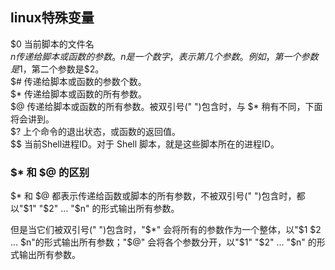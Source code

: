 ## linux特殊变量

$0	当前脚本的文件名  
$n	传递给脚本或函数的参数。n 是一个数字，表示第几个参数。例如，第一个参数是$1，第二个参数是$2。  
$#	传递给脚本或函数的参数个数。  
$*	传递给脚本或函数的所有参数。  
$@	传递给脚本或函数的所有参数。被双引号(" ")包含时，与 $* 稍有不同，下面将会讲到。  
$?	上个命令的退出状态，或函数的返回值。  
$$	当前Shell进程ID。对于 Shell 脚本，就是这些脚本所在的进程ID。  

### $* 和 $@ 的区别
$* 和 $@ 都表示传递给函数或脚本的所有参数，不被双引号(" ")包含时，都以"$1" "$2" … "$n" 的形式输出所有参数。  

但是当它们被双引号(" ")包含时，"$*" 会将所有的参数作为一个整体，以"$1 $2 … $n"的形式输出所有参数；"$@" 会将各个参数分开，以"$1" "$2" … "$n" 的形式输出所有参数。  

